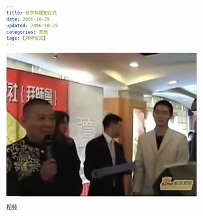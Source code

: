 ```yaml
---
title: 云字科摆知仪式
date: 2006-10-29
updated: 2006-10-29
categories: 其他
tags: [拜师仪式]
---
```


![](https://raw.githubusercontent.com/rhenginium/image/main/20210403115904.png)

[视频](https://weibo.com/5126735993/Iq5FGbSyZ?)